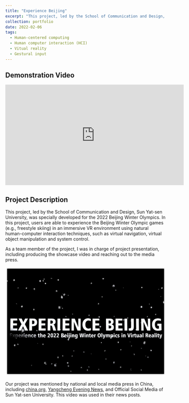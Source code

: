 ```yaml
---
title: "Experience Beijing"
excerpt: "This project, led by the School of Communication and Design, Sun Yat-sen University, was specially developed for the 2022 Beijing Winter Olympics.<br/><img src='/images/Experience-Beijing-1.png' width='400'><br/>"
collection: portfolio
date: 2022-02-06
tags:
  - Human-centered computing
  - Human computer interaction (HCI)
  - Vitual reality
  - Gestural input
---
```


## Demonstration Video

<iframe width="560" height="315" src="https://www.youtube.com/embed/SZeWlfEkN-4?si=2RNJD8sy_91NzUyy" title="YouTube video player" frameborder="0" allow="accelerometer; autoplay; clipboard-write; encrypted-media; gyroscope; picture-in-picture; web-share" referrerpolicy="strict-origin-when-cross-origin" allowfullscreen></iframe>

## Project Description

This project, led by the School of Communication and Design, Sun Yat-sen University, was specially developed for the 2022 Beijing Winter Olympics. In this project, users are able to experience the Beijing Winter Olympic games (e.g., freestyle skiing) in an immersive VR environment using natural human-computer interaction techniques, such as virtual navigation, virtual object manipulation and system control.

As a team member of the project, I was in charge of project presentation, including producing the showcase video and reaching out to the media press.

<p align="center">
  <img src="/images/Experience-Beijing-1.png" alt="Overview-of-HCI-1" width="600"/>
</p>

Our project was mentioned by national and local media press in China, including [china.org](http://www.china.org.cn/sports/2022-02/04/content_78027571.htm), [Yangcheng Evening News](http://ep.ycwb.com/epaper/ycwb/h5/html5/2022-02/05/content_8_468815.htm), and Official Social Media of Sun Yat-sen University. This video was used in their news posts.
